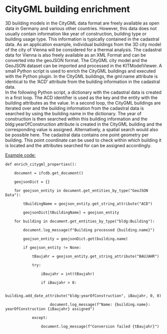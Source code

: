 # CityGML building enrichment

3D building models in the CityGML data format are freely available as open data in Germany and various other countries. However, this data does not usually contain information like year of construction, building type or building usage type. This information is typically contained in the cadastral data. 
As an application example, individual buildings from the 3D city model of the city of Vienna will be considered for a thermal analysis. The cadastral data for Vienna is also freely available as an XML Format and can be converted into the geoJSON format. The CityGML city model and the GeoJSON dataset can be imported and processed in the KITModelViewer. A small Python script is used to enrich the CityGML buildings and executed with the Python plugin. In the CityGML buildings, the gml:name attribute is identical to the ‘ACD’ attribute from the building information in the cadastral data.  
In the following Python script, a dictionary with the cadastral data is created in a first loop. The ACD identifier is used as the key and the entity with the building attributes as the value. In a second loop, the CityGML buildings are iterated over and the building information from the cadastral data is searched by using the building name in the dictionary. The year of construction is then searched within this building information and the bldg:yearOfConstruction attribute is created in the CityGML building and the corresponding value is assigned. 
Alternatively, a spatial search would also be possible here. The cadastral data contains one point geometry per building. This point coordinate can be used to check within which building it is located and the attributes searched for can be assigned accordingly.

<u>Example code:</u>
```
def enrich_citygml_properties():

    document = ifcdb.get_document()

    geojsonDict = {} 

    for geojson_entity in document.get_entities_by_type("GeoJSON Data"):

        tBuildingName = geojson_entity.get_string_attribute("ACD")

        geojsonDict[tBuildingName] = geojson_entity

    for building in document.get_entities_by_type("bldg:Building"):

        document.log_message(f"Building processed {building.name}")

        geojson_entity = geojsonDict.get(building.name)

        if geojson_entity != None:

            tBaujahr = geojson_entity.get_string_attribute("BAUJAHR")

            try:
                    
                iBaujahr = int(tBaujahr)
                    
                if iBaujahr > 0:

                    building.add_date_attribute("bldg:yearOfConstruction", iBaujahr, 0, 0)

                    document.log_message(f"Name: {building.name}: yearOfConstruction {iBaujahr} assigned")

            except:

                document.log_message(f"Conversion failed {tBaujahr}")
```
